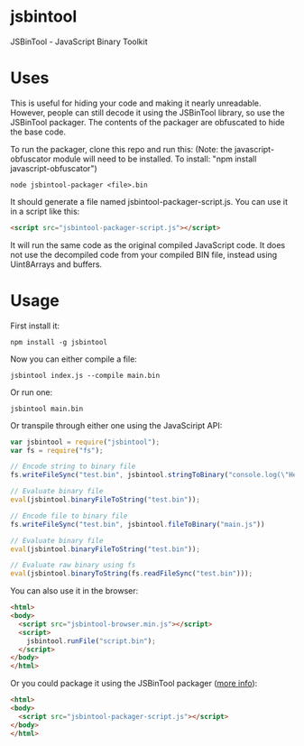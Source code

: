 # jsbintool
JSBinTool - JavaScript Binary Toolkit

# Uses
This is useful for hiding your code and making it nearly unreadable. However, people can still decode it using the JSBinTool library, so use the JSBinTool packager. The contents of the packager are obfuscated to hide the base code.

To run the packager, clone this repo and run this: (Note: the javascript-obfuscator module will need to be installed. To install: "npm install javascript-obfuscator")
```
node jsbintool-packager <file>.bin
```
It should generate a file named jsbintool-packager-script.js. You can use it in a script like this:
```html
<script src="jsbintool-packager-script.js"></script>
```
It will run the same code as the original compiled JavaScript code. It does not use the decompiled code from your compiled BIN file, instead using Uint8Arrays and buffers.

# Usage
First install it:
```
npm install -g jsbintool
```
Now you can either compile a file:
```
jsbintool index.js --compile main.bin
```
Or run one:
```
jsbintool main.bin
```
Or transpile through either one using the JavaSciript API:
```javascript
var jsbintool = require("jsbintool");
var fs = require("fs");

// Encode string to binary file
fs.writeFileSync("test.bin", jsbintool.stringToBinary("console.log(\"Hello World!\")"))

// Evaluate binary file
eval(jsbintool.binaryFileToString("test.bin"));

// Encode file to binary file
fs.writeFileSync("test.bin", jsbintool.fileToBinary("main.js"))

// Evaluate binary file
eval(jsbintool.binaryFileToString("test.bin"));

// Evaluate raw binary using fs
eval(jsbintool.binaryToString(fs.readFileSync("test.bin")));
```
You can also use it in the browser:
```html
<html>
<body>
  <script src="jsbintool-browser.min.js"></script>
  <script>
    jsbintool.runFile("script.bin");
  </script>
</body>
</html>
```
Or you could package it using the JSBinTool packager ([more info](https://github.com/Unzor/jsbintool#uses)):
```html
<html>
<body>
  <script src="jsbintool-packager-script.js"></script>
</body>
</html>
```
